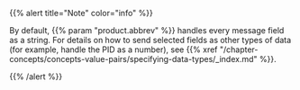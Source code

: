 ---
---
<!-- DISCLAIMER: This file is based on the syslog-ng Open Source Edition documentation https://github.com/balabit/syslog-ng-ose-guides/commit/2f4a52ee61d1ea9ad27cb4f3168b95408fddfdf2 and is used under the terms of The syslog-ng Open Source Edition Documentation License. The file has been modified by Axoflow. -->
{{% alert title="Note" color="info" %}}

By default, {{% param "product.abbrev" %}} handles every message field as a string. For details on how to send selected fields as other types of data (for example, handle the PID as a number), see {{% xref "/chapter-concepts/concepts-value-pairs/specifying-data-types/_index.md" %}}.

{{% /alert %}}
